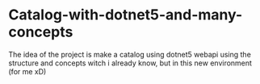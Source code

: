 # Catalog-with-dotnet5-and-many-concepts
The idea of the project is make a catalog using dotnet5 webapi using the structure and concepts witch i already know, but in this new environment (for me xD)
